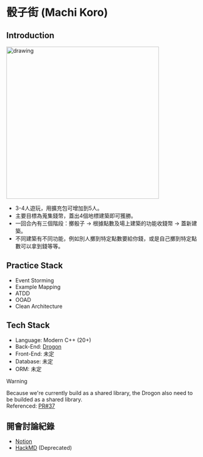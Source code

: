 # 骰子街 (Machi Koro)

## Introduction

<img src="https://user-images.githubusercontent.com/11611123/197127074-378e27c1-bb1a-4659-a3c2-e3fc9eb1ca74.jpg" alt="drawing" width="400"/>

- 3-4人遊玩，用擴充包可增加到5人。
- 主要目標為蒐集錢幣，蓋出4個地標建築即可獲勝。
- 一回合內有三個階段：擲骰子 -> 根據點數及場上建築的功能收錢幣 -> 蓋新建築。
- 不同建築有不同功能，例如別人擲到特定點數要給你錢，或是自己擲到特定點數可以拿到錢等等。
  
## Practice Stack

- Event Storming
- Example Mapping
- ATDD
- OOAD
- Clean Architecture

## Tech Stack

- Language: Modern C++ (20+)
- Back-End: [Drogon](https://github.com/drogonframework/drogon)
- Front-End: 未定
- Database: 未定
- ORM: 未定

> [!WARNING]  
> Because we're currently build as a shared library, the Drogon also need to be builded as a shared library.  
> Referenced:  [PR#37](https://github.com/Game-as-a-Service/Machi-Koro-Cpp/pull/37#issuecomment-2018411871)

## 開會討論紀錄

- [Notion](https://www.notion.so/GaaS-Machi-Koro-CPP-73ed9010f1394a20857c47cd57341aef?pvs=4)
- [HackMD](https://hackmd.io/@GaaS-MachiKoro-Cpp) (Deprecated)
